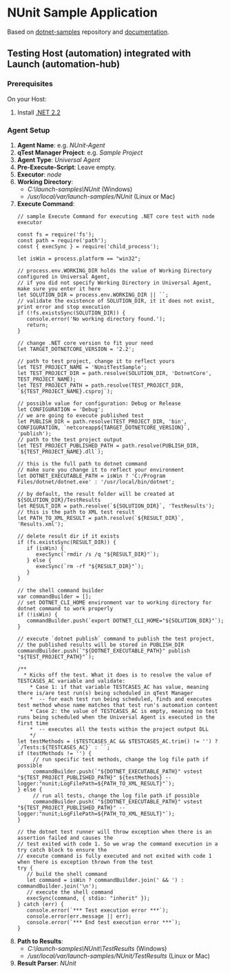 # NUnit Sample Application

Based on [dotnet-samples](https://github.com/QASymphony/dotnet-samples) repository
and [documentation](https://documentation.tricentis.com/qtest/od/en/content/launch/automation_host/universal_agent/parsers/integrate_nunit_test_with_universal_agent.htm).

## Testing Host (automation) integrated with Launch (automation-hub)

### Prerequisites
On your Host:
1. Install [.NET 2.2](https://dotnet.microsoft.com/en-us/download/dotnet)

### Agent Setup
1. **Agent Name**: e.g. _NUnit-Agent_
2. **qTest Manager Project**: e.g. _Sample Project_
3. **Agent Type**: _Universal Agent_
4. **Pre-Execute-Script**: Leave empty.
5. **Executor**: _node_
6. **Working Directory**:
    - _C:\launch-samples\NUnit_ (Windows)
    - _/usr/local/var/launch-samples/NUnit_ (Linux or Mac)
7. **Execute Command**:
   ```node
   // sample Execute Command for executing .NET core test with node executor

   const fs = require('fs');
   const path = require('path');
   const { execSync } = require('child_process');
   
   let isWin = process.platform == "win32";
   
   // process.env.WORKING_DIR holds the value of Working Directory configured in Universal Agent,
   // if you did not specify Working Directory in Universal Agent, make sure you enter it here
   let SOLUTION_DIR = process.env.WORKING_DIR || ``;
   // validate the existence of SOLUTION_DIR, it it does not exist, print error and stop execution
   if (!fs.existsSync(SOLUTION_DIR)) {
      console.error('No working directory found.');
      return;
   }
   
   // change .NET core version to fit your need
   let TARGET_DOTNETCORE_VERSION = '2.2';
   
   // path to test project, change it to reflect yours
   let TEST_PROJECT_NAME = 'NUnitTestSample';
   let TEST_PROJECT_DIR = path.resolve(SOLUTION_DIR, 'DotnetCore', TEST_PROJECT_NAME);
   let TEST_PROJECT_PATH = path.resolve(TEST_PROJECT_DIR, `${TEST_PROJECT_NAME}.csproj`);
   
   // possible value for configuration: Debug or Release
   let CONFIGURATION = 'Debug';
   // we are going to execute published test
   let PUBLISH_DIR = path.resolve(TEST_PROJECT_DIR, 'bin', CONFIGURATION, `netcoreapp${TARGET_DOTNETCORE_VERSION}`, 'publish');
   // path to the test project output
   let TEST_PROJECT_PUBLISHED_PATH = path.resolve(PUBLISH_DIR, `${TEST_PROJECT_NAME}.dll`);
   
   // this is the full path to dotnet command
   // make sure you change it to reflect your environment
   let DOTNET_EXECUTABLE_PATH = isWin ? 'C:/Program Files/dotnet/dotnet.exe' : '/usr/local/bin/dotnet';
   
   // by default, the result folder will be created at ${SOLUTION_DIR}/TestResults
   let RESULT_DIR = path.resolve(`${SOLUTION_DIR}`, 'TestResults');
   // this is the path to XML test result
   let PATH_TO_XML_RESULT = path.resolve(`${RESULT_DIR}`, 'Results.xml');
   
   // delete result dir if it exists
   if (fs.existsSync(RESULT_DIR)) {
      if (isWin) {
         execSync(`rmdir /s /q "${RESULT_DIR}"`);
      } else {
         execSync(`rm -rf "${RESULT_DIR}"`);
      }
   }
   
   // the shell command builder
   var commandBuilder = [];
   // set DOTNET_CLI_HOME environment var to working directory for dotnet command to work properly
   if (!isWin) {
      commandBuilder.push(`export DOTNET_CLI_HOME="${SOLUTION_DIR}"`);
   }
   
   // execute `dotnet publish` command to publish the test project,
   // the published results will be stored in PUBLISH_DIR
   commandBuilder.push(`"${DOTNET_EXECUTABLE_PATH}" publish "${TEST_PROJECT_PATH}"`);
   
   /**
     * Kicks off the test. What it does is to resolve the value of TESTCASES_AC variable and validate:
       * Case 1: if that variable TESTCASES_AC has value, meaning there is/are test run(s) being scheduled in qTest Manager
       *  -- for each test run being scheduled, finds and executes test method whose name matches that test run's automation content
       * Case 2: the value of TESTCASES_AC is empty, meaning no test runs being scheduled when the Universal Agent is executed in the first time
       *  -- executes all the tests within the project output DLL
       */
   let testMethods = ($TESTCASES_AC && $TESTCASES_AC.trim() != '') ? `/Tests:${TESTCASES_AC}` : ``;
   if (testMethods != '') {
        // run specific test methods, change the log file path if possible
        commandBuilder.push(`"${DOTNET_EXECUTABLE_PATH}" vstest "${TEST_PROJECT_PUBLISHED_PATH}" ${testMethods} --logger:"nunit;LogFilePath=${PATH_TO_XML_RESULT}"`);
   } else {
        // run all tests, change the log file path if possible
        commandBuilder.push(`"${DOTNET_EXECUTABLE_PATH}" vstest "${TEST_PROJECT_PUBLISHED_PATH}" --logger:"nunit;LogFilePath=${PATH_TO_XML_RESULT}"`);
   }
   
   // the dotnet test runner will throw exception when there is an assertion failed and causes the
   // test exited with code 1. So we wrap the command execution in a try catch block to ensure the
   // execute command is fully executed and not exited with code 1 when there is exception thrown from the test
   try {
      // build the shell command
      let command = isWin ? commandBuilder.join(' && ') : commandBuilder.join('\n');
      // execute the shell command
      execSync(command, { stdio: "inherit" });
   } catch (err) {
      console.error(`*** Test execution error ***`);
      console.error(err.message || err);
      console.error(`*** End test execution error ***`);
   }
   ```
8. **Path to Results**:
    - _C:\launch-samples\NUnit\TestResults_ (Windows)
    - _/usr/local/var/launch-samples/NUnit/TestResults_ (Linux or Mac)
9. **Result Parser**: _NUnit_